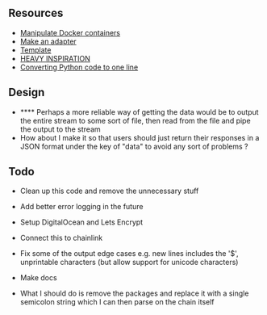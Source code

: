 ## Resources

-   [Manipulate Docker containers](https://www.npmjs.com/package/dockerode)
-   [Make an adapter](https://youtu.be/65NhO5xxSZc)
-   [Template](https://github.com/thodges-gh/CL-EA-NodeJS-Template/blob/master/app.js)
-   [HEAVY INSPIRATION](https://github.com/engineer-man/piston/blob/master/packages/python/3.9.4/build.sh)
-   [Converting Python code to one line](http://jagt.github.io/python-single-line-convert/)

## Design

-   \*\*\*\* Perhaps a more reliable way of getting the data would be to output the entire stream to some sort of file, then read from the file and pipe the output to the stream
-   How about I make it so that users should just return their responses in a JSON format under the key of "data" to avoid any sort of problems ?

## Todo

-   Clean up this code and remove the unnecessary stuff
-   Add better error logging in the future
-   Setup DigitalOcean and Lets Encrypt
-   Connect this to chainlink
-   Fix some of the output edge cases e.g. new lines includes the '$', unprintable characters (but allow support for unicode characters)
-   Make docs

-   What I should do is remove the packages and replace it with a single semicolon string which I can then parse on the chain itself
